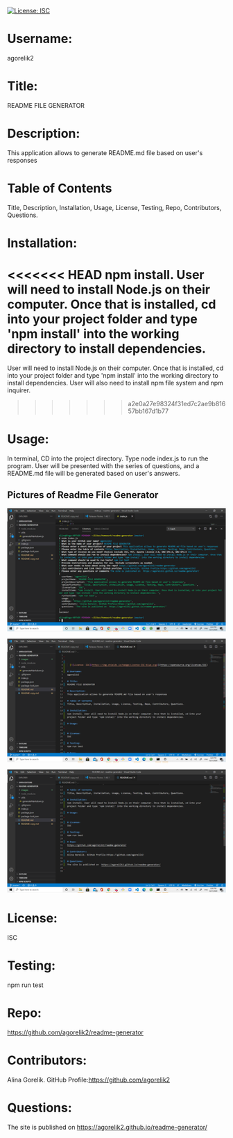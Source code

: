 [![License: ISC](https://img.shields.io/badge/License-ISC-blue.svg)](https://opensource.org/licenses/ISC)

# Username:

agorelik2

# Title:

README FILE GENERATOR

# Description:

This application allows to generate README.md file based on user's responses

# Table of Contents

Title, Description, Installation, Usage, License, Testing, Repo, Contributors, Questions.

# Installation:

<<<<<<< HEAD
npm install. User will need to install Node.js on their computer. Once that is installed, cd into your project folder and type 'npm install' into the working directory to install dependencies.
=======
User will need to install Node.js on their computer. Once that is installed, cd into your project folder and type 'npm install' into the working directory to install dependencies. User will also need to install npm file system and npm inquirer.
>>>>>>> a2e0a27e98324f31ed7c2ae9b81657bb167d1b77

# Usage:

In terminal, CD into the project directory. Type node index.js to run the program. User will be presented with the series of questions, and a README.md file will be generated based on user's answers.

## Pictures of Readme File Generator

![readme-generator img 1](images/image1.png)

![readme-generator img 2](images/image2.png)

![readme-generator img 3](images/image3.png)

# License:

ISC

# Testing:

npm run test

# Repo:

https://github.com/agorelik2/readme-generator

# Contributors:

Alina Gorelik. GitHub Profile:https://github.com/agorelik2

# Questions:

The site is published on https://agorelik2.github.io/readme-generator/
